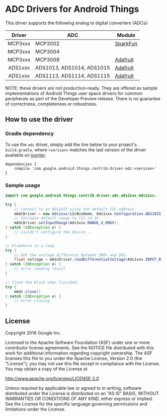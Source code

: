 ADC Drivers for Android Things
====================================

This driver supports the following analog to digital converters (ADCs):

| Driver | ADC | Module |
| :----: | --- | ------ |
| MCP3xxx | MCP3002 | [SparkFun](https://www.sparkfun.com/products/8636)
| MCP3xxx | MCP3004 |
| MCP3xxx | MCP3008 | [Adafruit](https://www.adafruit.com/product/856)
| ADS1xxx | ADS1013, ADS1014, ADS1015 | [Adafruit](https://www.adafruit.com/product/1083)
| ADS1xxx | ADS1113, ADS1114, ADS1115 | [Adafruit](https://www.adafruit.com/product/1085)

NOTE: these drivers are not production-ready. They are offered as sample
implementations of Android Things user space drivers for common peripherals
as part of the Developer Preview release. There is no guarantee
of correctness, completeness or robustness.

How to use the driver
---------------------

### Gradle dependency

To use the `adc` driver, simply add the line below to your project's `build.gradle`,
where `<version>` matches the last version of the driver available on [jcenter][jcenter].

```
dependencies {
    compile 'com.google.android.things.contrib:driver-adc:<version>'
}
```

### Sample usage

```java
import com.google.android.things.contrib.driver.adc.ads1xxx.Ads1xxx;

try {
    // Connect to an ADS1015 using the default I2C address
    mAdcDriver = new Ads1xxx(i2cBusName, Ads1xxx.Configuration.ADS1015);
    // Increase default range to fit +3.3V
    mAdcDriver.setInputRange(Ads1xxx.RANGE_4_096V);
} catch (IOException e) {
    // couldn't configure the device...
}

// Elsewhere in a loop
try {
    // Get the voltage difference between IN0+ and IN1-
    float voltage = mAdcDriver.readDifferentialVoltage(Ads1xxx.INPUT_DIFF_0P_1N);
} catch (IOException e) {
    // error reading result
}

// Close the block when finished:
try {
    mAdc.close()
} catch (IOException e) {
    // error closing
}

```

License
-------

Copyright 2016 Google Inc.

Licensed to the Apache Software Foundation (ASF) under one or more contributor
license agreements.  See the NOTICE file distributed with this work for
additional information regarding copyright ownership.  The ASF licenses this
file to you under the Apache License, Version 2.0 (the "License"); you may not
use this file except in compliance with the License.  You may obtain a copy of
the License at

  http://www.apache.org/licenses/LICENSE-2.0

Unless required by applicable law or agreed to in writing, software
distributed under the License is distributed on an "AS IS" BASIS, WITHOUT
WARRANTIES OR CONDITIONS OF ANY KIND, either express or implied.  See the
License for the specific language governing permissions and limitations under
the License.

[jcenter]: https://bintray.com/google/androidthings/contrib-driver-adc/_latestVersion
